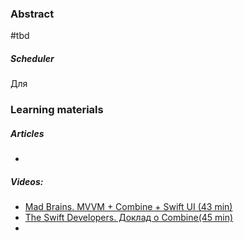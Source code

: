 ### Abstract
#tbd
##### Scheduler
Для

### Learning materials
##### Articles
- 
##### Videos:
- [Mad Brains. MVVM + Combine + Swift UI (43 min)](https://www.youtube.com/watch?v=EpcH2FG8pvI)
- [The Swift Developers. Доклад о Combine(45 min)](https://www.youtube.com/watch?v=yj4jpnhCeMs)
- 
